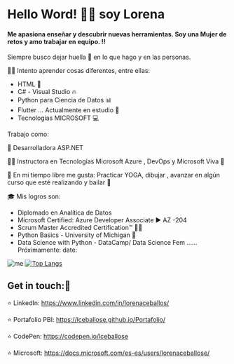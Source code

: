 # Hello Word! 👋🏼 soy Lorena

#### Me apasiona enseñar y descubrir nuevas herramientas. Soy una Mujer de retos y amo trabajar en equipo. :bangbang:
Siempre busco dejar huella :high_heel: en lo que hago y en las personas.


:woman_technologist: Intento aprender cosas diferentes, entre ellas: 
* HTML :yellow_heart:
* C# - Visual Studio  :fire:
* Python para Ciencia de Datos  :bar_chart:
* Flutter ... Actualmente en estudio :pencil:
* Tecnologías MICROSOFT :computer:


Trabajo como:

:star2: Desarrolladora ASP.NET

:woman_teacher: Instructora en Tecnologías Microsoft Azure , DevOps y Microsoft Viva :couple:




:woman: En mi tiempo libre me gusta: Practicar YOGA, dibujar , avanzar en algún curso que esté realizando y bailar :dancer:




:mortar_board: Mis logros son:
* Diplomado en Analítica de Datos
* Microsoft Certified: Azure Developer Associate :arrow_forward: AZ -204
* Scrum Master Accredited Certification™ :man_student:
* Python Basics - University of Michigan :snake:
* Data Science with Python - DataCamp/ Data Science Fem ...... Próximamente: date:

![me](https://github-readme-stats.vercel.app/api?username=LceballosE&hide=contribs,prs&theme=material-palenight&show_icons=true) 
[![Top Langs](https://github-readme-stats.vercel.app/api/top-langs/?username=LceballosE&layout=compact&theme=buefy)](https://github.com/LceballosE/github-readme-stats)



## Get in touch::handshake: 

:star:  LinkedIn: https://www.linkedin.com/in/lorenaceballos/

:star:  Portafolio PBI: https://lceballose.github.io/Portafolio/
  
:star:  CodePen: https://codepen.io/lceballose

:star: Microsoft: https://docs.microsoft.com/es-es/users/lorenaceballose/

<!--
**LceballosE/LceballosE** is a ✨ _special_ ✨ repository because its `README.md` (this file) appears on your GitHub profile.
